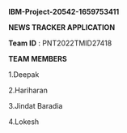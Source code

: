 **IBM-Project-20542-1659753411**

******NEWS TRACKER APPLICATION******


**Team ID** : PNT2022TMID27418

**TEAM MEMBERS**

1.Deepak

2.Hariharan

3.Jindat Baradia

4.Lokesh
